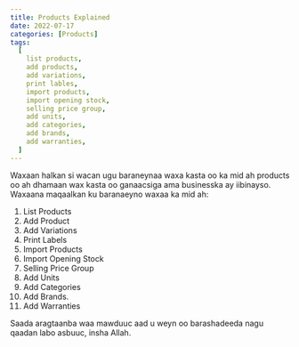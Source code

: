 ```yaml
---
title: Products Explained
date: 2022-07-17
categories: [Products]
tags:
  [
    list products,
    add products,
    add variations,
    print lables,
    import products,
    import opening stock,
    selling price group,
    add units,
    add categories,
    add brands,
    add warranties,
  ]
---
```


Waxaan halkan si wacan ugu baraneynaa waxa kasta oo ka mid ah products oo ah dhamaan wax kasta oo ganaacsiga ama businesska ay iibinayso. Waxaana maqaalkan ku baranaeyno waxaa ka mid ah:

1. List Products
2. Add Product
3. Add Variations
4. Print Labels
5. Import Products
6. Import Opening Stock
7. Selling Price Group
8. Add Units
9. Add Categories
10. Add Brands.
11. Add Warranties

Saada aragtaanba waa mawduuc aad u weyn oo barashadeeda nagu qaadan labo asbuuc, insha Allah.
